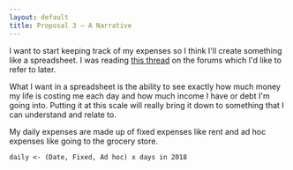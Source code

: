 ```yaml
---
layout: default
title: Proposal 3 — A Narrative
---
```


I want to start keeping track of my expenses so I think I'll create
something like a spreadsheet. I was reading
[this thread](http:fake.com) on the forums which I'd like to refer to
later. 

What I want in a spreadsheet is the ability to see exactly how much
money my life is costing me each day and how much income I have or
debt I'm going into. Putting it at this scale will really bring it
down to something that I can understand and relate to.

My daily expenses are made up of fixed expenses like rent and ad hoc
expenses like going to the grocery store.

    daily <- (Date, Fixed, Ad hoc) x days in 2018
    
